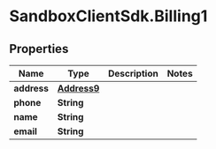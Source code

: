 # SandboxClientSdk.Billing1

## Properties
Name | Type | Description | Notes
------------ | ------------- | ------------- | -------------
**address** | [**Address9**](Address9.md) |  | 
**phone** | **String** |  | 
**name** | **String** |  | 
**email** | **String** |  | 
